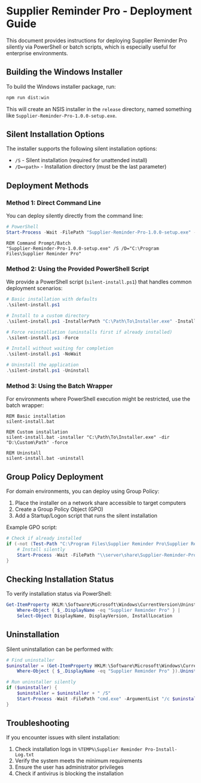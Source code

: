 # Supplier Reminder Pro - Deployment Guide

This document provides instructions for deploying Supplier Reminder Pro silently via PowerShell or batch scripts, which is especially useful for enterprise environments.

## Building the Windows Installer

To build the Windows installer package, run:

```bash
npm run dist:win
```

This will create an NSIS installer in the `release` directory, named something like `Supplier-Reminder-Pro-1.0.0-setup.exe`.

## Silent Installation Options

The installer supports the following silent installation options:

- `/S` - Silent installation (required for unattended install)
- `/D=<path>` - Installation directory (must be the last parameter)

## Deployment Methods

### Method 1: Direct Command Line

You can deploy silently directly from the command line:

```powershell
# PowerShell
Start-Process -Wait -FilePath "Supplier-Reminder-Pro-1.0.0-setup.exe" -ArgumentList "/S /D=C:\Program Files\Supplier Reminder Pro"
```

```batch
REM Command Prompt/Batch
"Supplier-Reminder-Pro-1.0.0-setup.exe" /S /D="C:\Program Files\Supplier Reminder Pro"
```

### Method 2: Using the Provided PowerShell Script

We provide a PowerShell script (`silent-install.ps1`) that handles common deployment scenarios:

```powershell
# Basic installation with defaults
.\silent-install.ps1

# Install to a custom directory
.\silent-install.ps1 -InstallerPath "C:\Path\To\Installer.exe" -InstallDir "D:\Custom\Path"

# Force reinstallation (uninstalls first if already installed)
.\silent-install.ps1 -Force

# Install without waiting for completion
.\silent-install.ps1 -NoWait

# Uninstall the application
.\silent-install.ps1 -Uninstall
```

### Method 3: Using the Batch Wrapper

For environments where PowerShell execution might be restricted, use the batch wrapper:

```batch
REM Basic installation
silent-install.bat

REM Custom installation
silent-install.bat -installer "C:\Path\To\Installer.exe" -dir "D:\Custom\Path" -force

REM Uninstall
silent-install.bat -uninstall
```

## Group Policy Deployment

For domain environments, you can deploy using Group Policy:

1. Place the installer on a network share accessible to target computers
2. Create a Group Policy Object (GPO)
3. Add a Startup/Logon script that runs the silent installation

Example GPO script:

```powershell
# Check if already installed
if (-not (Test-Path "C:\Program Files\Supplier Reminder Pro\Supplier Reminder Pro.exe")) {
    # Install silently
    Start-Process -Wait -FilePath "\\server\share\Supplier-Reminder-Pro-1.0.0-setup.exe" -ArgumentList "/S"
}
```

## Checking Installation Status

To verify installation status via PowerShell:

```powershell
Get-ItemProperty HKLM:\Software\Microsoft\Windows\CurrentVersion\Uninstall\* |
    Where-Object { $_.DisplayName -eq "Supplier Reminder Pro" } |
    Select-Object DisplayName, DisplayVersion, InstallLocation
```

## Uninstallation

Silent uninstallation can be performed with:

```powershell
# Find uninstaller
$uninstaller = (Get-ItemProperty HKLM:\Software\Microsoft\Windows\CurrentVersion\Uninstall\* |
    Where-Object { $_.DisplayName -eq "Supplier Reminder Pro" }).UninstallString

# Run uninstaller silently
if ($uninstaller) {
    $uninstaller = $uninstaller + " /S"
    Start-Process -Wait -FilePath "cmd.exe" -ArgumentList "/c $uninstaller"
}
```

## Troubleshooting

If you encounter issues with silent installation:

1. Check installation logs in `%TEMP%\Supplier Reminder Pro-Install-Log.txt`
2. Verify the system meets the minimum requirements
3. Ensure the user has administrator privileges
4. Check if antivirus is blocking the installation

